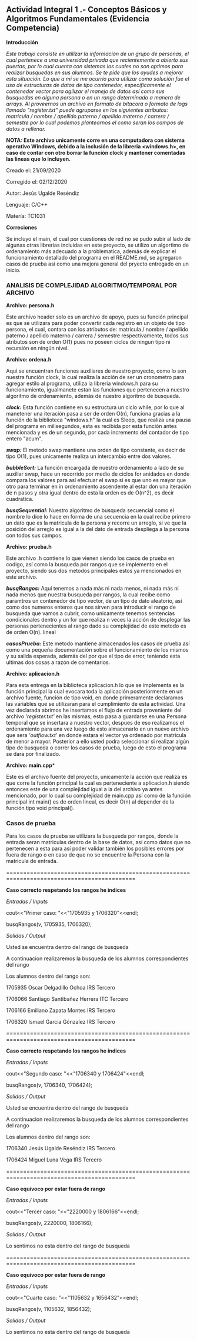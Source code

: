 ## Actividad Integral 1 .- Conceptos Básicos y Algoritmos Fundamentales (Evidencia Competencia) ##

**Introducción**

*Este trabajo consiste en utilizar la información de un grupo de personas, el cual pertenece a una universidad privada que recientemente a abierto sus puertas, por lo cual cuenta con sistemas los cuales no son optimos para realizar busquedas en sus alumnos. Se te pide que los ayudes a mejorar esta situación.
Lo que a mi se me ocurrio para utilizar como solución fue el uso de estructuras de datos de tipo contenedor, especificamente el contenedor vector para agilizar el manejo de datos así como sus busquedas en alguna persona o en un rango determinado a manera de arrays.
Al proveernos un archivo en formato de bitacora o formato de logs llamado "register.txt" puede agruparse en los siguientes atributos: matricula / nombre / apellido paterno / apellido materno / carrera / semestre por lo cual podemos plantearnos el como seran los campos de datos a rellenar.*


**NOTA: Este archivo unicamente corre en una computadora con sistema operativo Windows, debido a la inclusión de la libreria <windows.h>, en caso de contar con otro borrar la función clock y mantener comentadas las lineas que lo incluyen.**

Creado el: 21/09/2020

Corregido el: 02/12/2020

Autor: Jesús Ugalde Reséndiz

Lenguaje: C/C++

Matería: TC1031

**Correciones**

Se incluyo el main, el cual por cuestiones de red no se pudo subir al lado de algunas otras librerias incluidas en este proyecto, se utilizo un algortimo de ordenamiento más adecuado a la problematica, además de explicar el funcionamiento detallado del programa en el README.md, se agregaron casos de prueba así como una mejora general del pryecto entregado en un inicio.

### **ANALISIS DE COMPLEJIDAD ALGORITMO/TEMPORAL POR ARCHIVO** ###

**Archivo: persona.h**

Este archivo header solo es un archivo de apoyo, pues su función principal es que se utilizara para poder convertir cada registro en un objeto de tipo persona, el cual, contara con los atributos de: matricula / nombre / apellido paterno / apellido materno / carrera / semestre respectivamente, todos sus atributos son de orden O(1) pues no poseen ciclos de ningun tipo ni recursión en ningún nivel.

**Archivo: ordena.h**

Aquí se encuentran funciones auxiliares de nuestro proyecto, como lo son nuestra función clock, la cual realiza la acción de ser un cronometro para agregar estilo al programa, utiliza la libreria windows.h para su funcionamiento, igualmanete estan las funciones que pertenecen a nuestro algoritmo de ordenamiento, además de nuestro algoritmo de busqueda.

***clock:*** Esta función contiene en su estructura un ciclo while, por lo que al manetener una iteración pasa a ser de orden O(n), funciona gracias a la función de la biblioteca "windows.h" la cual es Sleep, que realiza una pausa del programa en milisegundos, esta es recibida por esta función antes mencionada y es de un segundo, por cada incremento del contador de tipo entero "acum".

***swap:*** El metodo swap mantiene una orden de tipo constante, es decir de tipo O(1), pues unicamente realiza un intercambio entre dos valores.

***bubbleSort:*** La función encargada de nuestro ordenamiento a lado de su auxiliar swap, hace un recorrido por medio de ciclos for anidados en donde compara los valores para así efectuar el swap si es que uno es mayor que otro para terminar en in ordenamiento ascendente al estar don una iteración de n pasos y otra igual dentro de esta la orden es de O(n^2), es decir cuadratica.

***busqSequential:*** Nuestro algoritmo de busqueda secuencial como el nombre lo dice lo hace en forma de una secuencia en la cual recibe primero un dato que es la matricula de la persona y recorre un arreglo, si ve que la posición del arreglo es igual a la del dato de entrada despliega a la persona con todos sus campos.

**Archivo: prueba.h**

Este archivo .h contiene lo que vienen siendo los casos de prueba en codigo, así como la busqueda por rangos que se implemento en el proyecto, siendo sus dos metodos principales estos ya mencionados en este archivo.

***busqRangos:*** Aquí tenemos a nada más ni nada menos, ni nada más ni nada menos que nuestra busqueda por rangos, la cual recibe como paramtros un contenedor de tipo vector, de un tipo de dato aleatorio, así como dos numeros enteros que nos sirven para introducir el rango de busqueda que vamos a cubrir, como unicamente tenemos sentencias condicionales dentro y un for que realiza n veces la acción de desplegar las personas pertenecientes al rango dado su complejidad de este metodo es de orden O(n). lineal

***casosPrueba:*** Este metodo mantiene almacenados los casos de prueba así como una pequeña documentación sobre el funcionamiento de los mismos y su salida esperada, además del por que el tipo de error, teniendo esta ultimas dos cosas a razón de comentarios.

**Archivo: aplicacion.h**

Para esta entrega en la biblioteca aplicacion.h lo que se implementa es la función principal la cual evocara toda la aplicación posteriormente en un archivo fuente, función de tipo void, en donde primeramente declaramos las variables que se utilizaran para el cumplimiento de esta actividad. Una vez declarada abrimos he insertamos el flujo de entrada proveniente del archivo *'register.txt'* en las mismas, esto pasa a guardarse en una Persona temporal que se insertara a nuestro vector, despues de eso realizamos el ordenamiento para una vez luego de esto almacenarlo en un nuevo archivo que sera *'outflow.txt'* en donde estara el vector ya ordenado por matricula de menor a mayor. Posterior a ello usted podra seleccionar si realizar algún tipo de busqueda o correr los casos de prueba, luego de esto el programa se dara por finalizado.

**Archivo: main.cpp***

Este es el archivo fuente del proyecto, unicamente la acción que realiza es que corre la función principal la cual es perteneciente a aplicacion.h siendo entonces este de una complejidad igual a la del archivo ya antes mencionado, por lo cual su complejidad de main.cpp así como de la función principal int main() es de orden lineal, es decir O(n) al depender de la función tipo void principal().

### Casos de prueba ###

Para los casos de prueba se utilizara la busqueda por rangos, donde la entrada seran matriculas dentro de la base de datos, así como datos que no pertenecen a esta para así poder validar también los posibles errores por fuera de rango o en caso de que no se encuentre la Persona con la matricula de entrada.

============================================================================================

**Caso correcto respetando los rangos he indices**

*Entradas / Inputs*

cout<<"Primer caso: "<<"1705935 y 1706320"<<endl;

busqRangos(v, 1705935, 1706320);
  
*Salidas / Output*

Usted se encuentra dentro del rango de busqueda

A continuacion realizaremos la busqueda de los alumnos correspondientes del rango

Los alumnos dentro del rango son:

1705935 Oscar Delgadillo Ochoa IRS Tercero

1706066 Santiago Santibañez Herrera ITC Tercero

1706166 Emiliano Zapata Montes IRS Tercero

1706320 Ismael Garcia Gónzalez IRS Tercero

============================================================================================

**Caso correcto respetando los rangos he indices**

*Entradas / Inputs*

cout<<"Segundo caso: "<<"1706340 y 1706424"<<endl;

busqRangos(v, 1706340, 1706424);

*Salidas / Output*

Usted se encuentra dentro del rango de busqueda

A continuacion realizaremos la busqueda de los alumnos correspondientes del rango

Los alumnos dentro del rango son:

1706340 Jesús Ugalde Reséndiz IRS Tercero

1706424 Miguel Luna Vega IRS Tercero

============================================================================================

**Caso equivoco por estar fuera de rango**

*Entradas / Inputs*

cout<<"Tercer caso: "<<"2220000 y 1806166"<<endl;

busqRangos(v, 2220000, 1806166);

*Salidas / Output*

Lo sentimos no esta dentro del rango de busqueda

============================================================================================

**Caso equivoco por estar fuera de rango**

*Entradas / Inputs*

cout<<"Cuarto caso: "<<"1105632 y 1656432"<<endl;

busqRangos(v, 1105632, 1856432);

*Salidas / Output*

Lo sentimos no esta dentro del rango de busqueda
